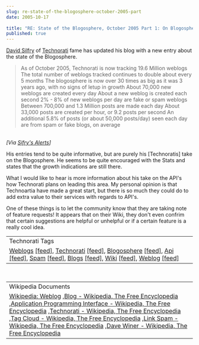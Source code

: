 ```yaml
---
slug: re-state-of-the-blogosphere-october-2005-part
date: 2005-10-17
 
title: "RE: State of the Blogosphere, October 2005 Part 1: On Blogosphere Growth"
published: true
---
```

<a href="http://www.sifry.com">David Silfry</a> of <a href="http://technorati.com">Technorati</a> fame has updated his blog with a new entry about the state of the Blogosphere. <br /><blockquote class="posterous_medium_quote">As of October 2005, Technorati is now tracking 19.6 Million weblogs The total number of weblogs tracked continues to double about every 5 months The blogosphere is now over 30 times as big as it was 3 years ago, with no signs of letup in growth About 70,000 new weblogs are created every day About a new weblog is created each second 2% - 8% of new weblogs per day are fake or spam weblogs Between 700,000 and 1.3 Million posts are made each day About 33,000 posts are created per hour, or 9.2 posts per second An additional 5.8% of posts (or about 50,000 posts/day) seen each day are from spam or fake blogs, on average</blockquote><br /><i>[Via <a href="http://www.sifry.com/alerts/archives/000343.html">Sifry's Alerts</a>]</i><p />His entries tend to be quite informative, but are purely his [Technoratis] take on the Blogosphere.  He seems to be quite encouraged with the Stats and states that the growth indications are still there.<p />What I would like to hear is more information about his take on the API's how Technorati plans on leading this area.  My personal opinion is that Technoartia have made a great start, but there is so much they could do to add extra value to their services with regards to API's.<p />One of these things is to let the community know that they are taking note of feature requests!  It appears that on their Wiki, they don't even confrim that certain suggestions are helpful or unhelpful or if a certain feature is a really cool idea.<p /><table class="TechnoratiHead TagHeader">
<tr><td>Technorati Tags</td></tr>
<tr class="Technorati"><td>
<a href="http://www.technorati.com/tag/Weblogs" class="Tag" rel="tag">Weblogs</a> <a href="http://feeds.technorati.com/feed/posts/tag/Weblogs" class="Tag">[feed]</a>, <a href="http://www.technorati.com/tag/Technorati" class="Tag" rel="tag">Technorati</a> <a href="http://feeds.technorati.com/feed/posts/tag/Technorati" class="Tag">[feed]</a>, <a href="http://www.technorati.com/tag/Blogosphere" class="Tag" rel="tag">Blogosphere</a> <a href="http://feeds.technorati.com/feed/posts/tag/Blogosphere" class="Tag">[feed]</a>, <a href="http://www.technorati.com/tag/Api" class="Tag" rel="tag">Api</a> <a href="http://feeds.technorati.com/feed/posts/tag/Api" class="Tag">[feed]</a>, <a href="http://www.technorati.com/tag/Spam" class="Tag" rel="tag">Spam</a> <a href="http://feeds.technorati.com/feed/posts/tag/Spam" class="Tag">[feed]</a>, <a href="http://www.technorati.com/tag/Blogs" class="Tag" rel="tag">Blogs</a> <a href="http://feeds.technorati.com/feed/posts/tag/Blogs" class="Tag">[feed]</a>, <a href="http://www.technorati.com/tag/Wiki" class="Tag" rel="tag">Wiki</a> <a href="http://feeds.technorati.com/feed/posts/tag/Wiki" class="Tag">[feed]</a>, <a href="http://www.technorati.com/tag/Weblog" class="Tag" rel="tag">Weblog</a> <a href="http://feeds.technorati.com/feed/posts/tag/Weblog" class="Tag">[feed]</a>
</td></tr>
</table><br /><table class="TechnoratiHead TagHeader">
<tr><td>Wikipedia Documents</td></tr>
<tr class="Technorati"><td>
<a href="http://en.wikipedia.org/wiki/Weblog">Wikipedia: Weblog</a> ,<a href="http://en.wikipedia.org/wiki/Blog">Blog - Wikipedia, The Free Encyclopedia</a> ,<a href="http://en.wikipedia.org/wiki/API">Application Programming Interface - Wikipedia, The Free Encyclopedia</a> ,<a href="http://en.wikipedia.org/wiki/Technorati">Technorati - Wikipedia, The Free Encyclopedia</a> ,<a href="http://en.wikipedia.org/wiki/Tag_cloud">Tag Cloud - Wikipedia, The Free Encyclopedia</a> ,<a href="http://en.wikipedia.org/wiki/Blog_spam">Link Spam - Wikipedia, The Free Encyclopedia</a> ,<a href="http://en.wikipedia.org/wiki/Dave_Winer">Dave Winer - Wikipedia, The Free Encyclopedia</a>
</td></tr>
</table><div class="blogger-post-footer"><img class="posterous_download_image" src="https://blogger.googleusercontent.com/tracker/8109338-112954852941135364?l=www.kinlan.co.uk%2Findex.html" height="1" alt="" width="1" /></div>

